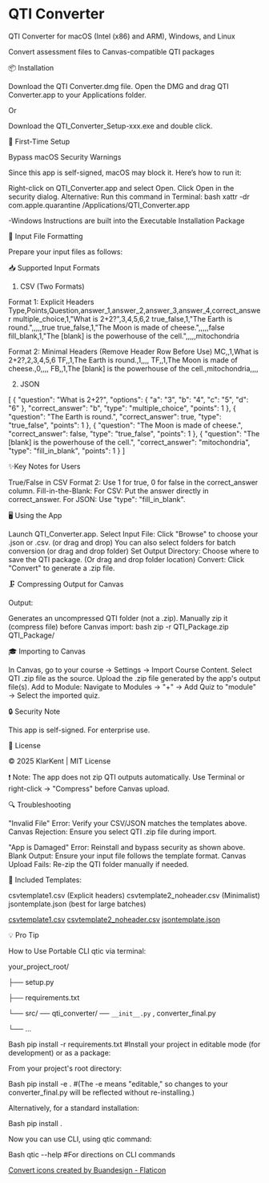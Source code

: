 # QTI Converter
QTI Converter for macOS (Intel (x86) and ARM), Windows, and Linux

Convert assessment files to Canvas-compatible QTI packages


📦 Installation

Download the QTI Converter.dmg file.
Open the DMG and drag QTI Converter.app to your Applications folder.

Or

Download the QTI_Converter_Setup-xxx.exe and double click.

🚀 First-Time Setup

Bypass macOS Security Warnings

Since this app is self-signed, macOS may block it. Here’s how to run it:

Right-click on QTI_Converter.app and select Open.
Click Open in the security dialog.
Alternative: Run this command in Terminal:
bash
xattr -dr com.apple.quarantine /Applications/QTI_Converter.app  

-Windows Instructions are built into the Executable Installation Package

📝 Input File Formatting

Prepare your input files as follows:


📥 Supported Input Formats

1. CSV (Two Formats)

Format 1: Explicit Headers
Type,Points,Question,answer_1,answer_2,answer_3,answer_4,correct_answer
multiple_choice,1,"What is 2+2?",3,4,5,6,2
true_false,1,"The Earth is round.",,,,,true
true_false,1,"The Moon is made of cheese.",,,,,false
fill_blank,1,"The [blank] is the powerhouse of the cell.",,,,,mitochondria

Format 2: Minimal Headers (Remove Header Row Before Use)
MC,,1,What is 2+2?,2,3,4,5,6
TF,,1,The Earth is round.,1,,,,
TF,,1,The Moon is made of cheese.,0,,,,
FB,,1,The [blank] is the powerhouse of the cell.,mitochondria,,,,

2. JSON

[
  {
    "question": "What is 2+2?",
    "options": { "a": "3", "b": "4", "c": "5", "d": "6" },
    "correct_answer": "b",
    "type": "multiple_choice",
    "points": 1
  },
  {
    "question": "The Earth is round.",
    "correct_answer": true,
    "type": "true_false",
    "points": 1
  },
  {
    "question": "The Moon is made of cheese.",
    "correct_answer": false,
    "type": "true_false",
    "points": 1
  },
  {
    "question": "The [blank] is the powerhouse of the cell.",
    "correct_answer": "mitochondria",
    "type": "fill_in_blank",
    "points": 1
  }
]


✨Key Notes for Users

True/False in CSV Format 2:
Use 1 for true, 0 for false in the correct_answer column.
Fill-in-the-Blank:
For CSV: Put the answer directly in correct_answer.
For JSON: Use "type": "fill_in_blank".


🖥️ Using the App

Launch QTI_Converter.app.
Select Input File: Click "Browse" to choose your .json or .csv. (or drag and drop)
You can also select folders for batch conversion (or drag and drop folder)
Set Output Directory: Choose where to save the QTI package. (Or drag and drop folder location)
Convert: Click "Convert" to generate a .zip file.

🗜️ Compressing Output for Canvas

Output:

Generates an uncompressed QTI folder (not a .zip).
Manually zip it (compress file) before Canvas import:
bash
zip -r QTI_Package.zip QTI_Package/


🎓 Importing to Canvas

In Canvas, go to your course → Settings → Import Course Content.
Select QTI .zip file as the source.
Upload the .zip file generated by the app's output file(s).
Add to Module:
Navigate to Modules → "+" → Add Quiz to "module" → Select the imported quiz.


🔒 Security Note

This app is self-signed. For enterprise use.


📜 License

© 2025 KlarKent | MIT License


❗ Note: The app does not zip QTI outputs automatically. Use Terminal or right-click → "Compress" before Canvas upload.

🔍 Troubleshooting

"Invalid File" Error: Verify your CSV/JSON matches the templates above.
Canvas Rejection: Ensure you select QTI .zip file during import.

"App is Damaged" Error: Reinstall and bypass security as shown above.
Blank Output: Ensure your input file follows the template format.
Canvas Upload Fails: Re-zip the QTI folder manually if needed.


📎 Included Templates:

csvtemplate1.csv (Explicit headers)
csvtemplate2_noheader.csv (Minimalist)
jsontemplate.json (best for large batches)


[csvtemplate1.csv](https://github.com/user-attachments/files/20534238/csvtemplate1.csv)
[csvtemplate2_noheader.csv](https://github.com/user-attachments/files/20534240/csvtemplate2_noheader.csv)
[jsontemplate.json](https://github.com/user-attachments/files/20534241/jsontemplate.json)

💡 Pro Tip

How to Use Portable CLI qtic via terminal:

your_project_root/

├── setup.py

├── requirements.txt

  └── src/
    ── qti_converter/
     ── `__init__.py`
      , converter_final.py
      
   └── ...


Bash
pip install -r requirements.txt  #Install your project in editable mode (for development) or as a package:

From your project's root directory:

Bash
pip install -e .  #(The -e means "editable," so changes to your converter_final.py will be reflected without re-installing.)

Alternatively, for a standard installation:

Bash
pip install .

Now you can use CLI, using qtic command:

Bash 
qtic --help #For directions on CLI commands

<a href="https://www.flaticon.com/free-icons/convert" title="convert icons">Convert icons created by Buandesign - Flaticon</a> 
